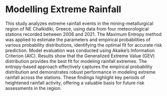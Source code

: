 # Modelling Extreme Rainfall

This study analyzes extreme rainfall events in the mining-metallurgical region of NE Chalkidiki, Greece, using data from four meteorological stations recorded between 2006 and 2021. The Maximum Entropy method was applied to estimate the parameters and empirical probabilities of various probability distributions, identifying the optimal fit for accurate risk prediction. Model evaluation was conducted using Akaike’s Information Criterion (AIC). Results show that the Generalized Extreme Value (GEV) distribution provides the best fit for modeling rainfall extremes. The entropy-based approach effectively captures the empirical probability distribution and demonstrates robust performance in modeling extreme rainfall across the stations. These findings highlight key periods of heightened rainfall activity, offering a valuable basis for future risk assessments in the region.
